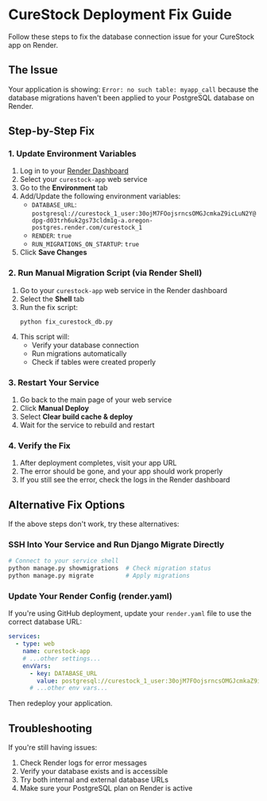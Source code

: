 # CureStock Deployment Fix Guide

Follow these steps to fix the database connection issue for your CureStock app on Render.

## The Issue

Your application is showing: `Error: no such table: myapp_call` because the database migrations haven't been applied to your PostgreSQL database on Render.

## Step-by-Step Fix

### 1. Update Environment Variables

1. Log in to your [Render Dashboard](https://dashboard.render.com/)
2. Select your `curestock-app` web service
3. Go to the **Environment** tab
4. Add/Update the following environment variables:
   - `DATABASE_URL`: `postgresql://curestock_1_user:30ojM7FOojsrncsOMGJcmkaZ9icLuN2Y@dpg-d03trh6uk2gs73cldm1g-a.oregon-postgres.render.com/curestock_1`
   - `RENDER`: `true`
   - `RUN_MIGRATIONS_ON_STARTUP`: `true`
5. Click **Save Changes**

### 2. Run Manual Migration Script (via Render Shell)

1. Go to your `curestock-app` web service in the Render dashboard
2. Select the **Shell** tab
3. Run the fix script:
   ```
   python fix_curestock_db.py
   ```
4. This script will:
   - Verify your database connection
   - Run migrations automatically
   - Check if tables were created properly

### 3. Restart Your Service

1. Go back to the main page of your web service
2. Click **Manual Deploy**
3. Select **Clear build cache & deploy**
4. Wait for the service to rebuild and restart

### 4. Verify the Fix

1. After deployment completes, visit your app URL
2. The error should be gone, and your app should work properly
3. If you still see the error, check the logs in the Render dashboard

## Alternative Fix Options

If the above steps don't work, try these alternatives:

### SSH Into Your Service and Run Django Migrate Directly

```bash
# Connect to your service shell
python manage.py showmigrations  # Check migration status
python manage.py migrate         # Apply migrations
```

### Update Your Render Config (render.yaml)

If you're using GitHub deployment, update your `render.yaml` file to use the correct database URL:

```yaml
services:
  - type: web
    name: curestock-app
    # ...other settings...
    envVars:
      - key: DATABASE_URL
        value: postgresql://curestock_1_user:30ojM7FOojsrncsOMGJcmkaZ9icLuN2Y@dpg-d03trh6uk2gs73cldm1g-a.oregon-postgres.render.com/curestock_1
      # ...other env vars...
```

Then redeploy your application.

## Troubleshooting

If you're still having issues:

1. Check Render logs for error messages
2. Verify your database exists and is accessible
3. Try both internal and external database URLs
4. Make sure your PostgreSQL plan on Render is active 